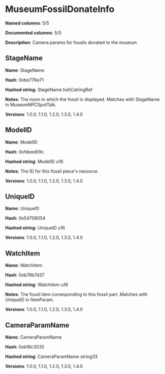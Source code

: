 # MuseumFossilDonateInfo
**Named columns**: 5/5

**Documented columns**: 5/5

**Description**: Camera params for fossils donated to the museum
## StageName

**Name**: StageName

**Hash**: 0xbe776e71

**Hashed string**: StageName.hshCstringRef

**Notes**: The room in which the fossil is displayed. Matches with StageName in MuseumNPCSpotTalk.

**Versions**: 1.0.0, 1.1.0, 1.2.0, 1.3.0, 1.4.0

## ModelID

**Name**: ModelID

**Hash**: 0xfdeed09c

**Hashed string**: ModelID u16

**Notes**: The ID for this fossil piece's resource.

**Versions**: 1.0.0, 1.1.0, 1.2.0, 1.3.0, 1.4.0

## UniqueID

**Name**: UniqueID

**Hash**: 0x54706054

**Hashed string**: UniqueID u16

**Versions**: 1.0.0, 1.1.0, 1.2.0, 1.3.0, 1.4.0

## WatchItem

**Name**: WatchItem

**Hash**: 0xb76b7d37

**Hashed string**: WatchItem u16

**Notes**: The fossil item corresponding to this fossil part. Matches with UniqueID in ItemParam.

**Versions**: 1.0.0, 1.1.0, 1.2.0, 1.3.0, 1.4.0

## CameraParamName

**Name**: CameraParamName

**Hash**: 0xb16c3035

**Hashed string**: CameraParamName string33

**Versions**: 1.0.0, 1.1.0, 1.2.0, 1.3.0, 1.4.0

